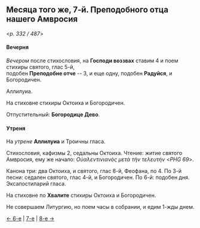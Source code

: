 
## Месяца того же, 7-й. Преподобного отца нашего Амвросия  

<*p. 332 / 487*>

#### Вечерня

*Вечером* после стихословия, на **Господи воззвах** ставим 4 и поем стихиры святого, глас 5-й,  
подобен **Преподобне отче** -- 3, и еще одну, подобен **Радуйся**, и Богородичен.  

Аллилуиа. 

На стиховне стихиры Октоиха и Богородичен.

Отпустительный: **Богородице Дево**. 

#### Утреня

На *утрене* **Аллилуиа** и Троичны гласа. 

Стихословия, кафизмы 2, седальны Октоиха. 
Чтение: житие святого Амвросия, ему же начало: *Οὐαλεντινιανὸς μετὰ τὴν τελευτήν* <*PHG 69*>.   

Канона три: два Октоиха, и святого, глас 8-й, Феофана, по 4.
По 3-й песни: седален святого, глас 4-й, и Богородичен. 
По 6-й: подобен дня.  
Эксапостиларий гласа. 

На стиховне по **Хвалите** стихиры Октоиха и Богородичен.  

Не совершаем Литургию, но поем часы в собрании, и едим 1-жды днем. 

[← 6-е](12_06_EUR.ru.md) | [7-е](README.md#7-й) | [8-е →](12_08_EUR.ru.md)